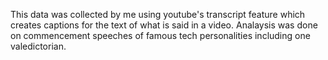 This data was collected by me using youtube's transcript feature which creates captions for the text of what is said in a video. 
Analaysis was done on commencement speeches of famous tech personalities including one valedictorian. 
